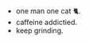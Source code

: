 - one man one cat 🐈.
- caffeine addictied.
- keep grinding.

<!---
Esiokao/Esiokao is a ✨ special ✨ repository because its `README.md` (this file) appears on your GitHub profile.
You can click the Preview link to take a look at your changes.
--->
